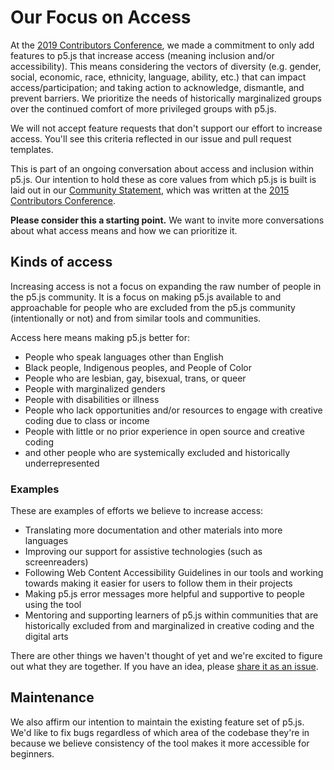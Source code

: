 # Our Focus on Access

At the [2019 Contributors Conference](https://p5js.org/community/contributors-conference-2019.html), we made a commitment to only add features to p5.js that increase access (meaning inclusion and/or accessibility). This means considering the vectors of diversity (e.g. gender, social, economic, race, ethnicity, language, ability, etc.) that can impact access/participation; and taking action to acknowledge, dismantle, and prevent barriers. We prioritize the needs of historically marginalized groups over the continued comfort of more privileged groups with p5.js.

We will not accept feature requests that don't support our effort to increase access. You'll see this criteria reflected in our issue and pull request templates.

This is part of an ongoing conversation about access and inclusion within p5.js. Our intention to hold these as core values from which p5.js is built is laid out in our [Community Statement](../CODE_OF_CONDUCT.md), which was written at the [2015 Contributors Conference](https://p5js.org/community/contributors-conference-2015.html).

**Please consider this a starting point.** We want to invite more conversations about what access means and how we can prioritize it.

## Kinds of access

Increasing access is not a focus on expanding the raw number of people in the p5.js community. It is a focus on making p5.js available to and approachable for people who are excluded from the p5.js community (intentionally or not) and from similar tools and communities.

Access here means making p5.js better for:

- People who speak languages other than English
- Black people, Indigenous peoples, and People of Color
- People who are lesbian, gay, bisexual, trans, or queer
- People with marginalized genders
- People with disabilities or illness
- People who lack opportunities and/or resources to engage with creative coding due to class or income
- People with little or no prior experience in open source and creative coding
- and other people who are systemically excluded and historically underrepresented

### Examples

These are examples of efforts we believe to increase access:

- Translating more documentation and other materials into more languages
- Improving our support for assistive technologies (such as screenreaders)
- Following Web Content Accessibility Guidelines in our tools and working towards making it easier for users to follow them in their projects
- Making p5.js error messages more helpful and supportive to people using the tool
- Mentoring and supporting learners of p5.js within communities that are historically excluded from and marginalized in creative coding and the digital arts

There are other things we haven't thought of yet and we're excited to figure out what they are together. If you have an idea, please [share it as an issue](https://github.com/processing/p5.js/issues/new/choose).

## Maintenance

We also affirm our intention to maintain the existing feature set of p5.js. We'd like to fix bugs regardless of which area of the codebase they're in because we believe consistency of the tool makes it more accessible for beginners.
